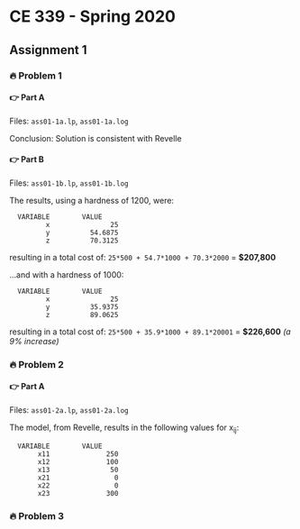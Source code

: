 # CE 339 - Spring 2020

## Assignment 1
### 🔥 Problem 1
#### 👉 Part A
Files: `ass01-1a.lp`, `ass01-1a.log`

Conclusion: Solution is consistent with Revelle

#### 👉 Part B
Files: `ass01-1b.lp`, `ass01-1b.log`

The results, using a hardness of 1200, were:
```
  VARIABLE        VALUE
         x               25
         y          54.6875
         z          70.3125
```
resulting in a total cost of:
`25*500 + 54.7*1000 + 70.3*2000` = **$207,800**


...and with a hardness of 1000:
```
  VARIABLE        VALUE
         x               25
         y          35.9375
         z          89.0625
``` 
resulting in a total cost of:
`25*500 + 35.9*1000 + 89.1*20001` = **$226,600** *(a 9% increase)*
### 🔥 Problem 2
#### 👉 Part A
Files: `ass01-2a.lp`, `ass01-2a.log`

The model, from Revelle, results in the following values for x<sub>ij</sub>:
```
  VARIABLE        VALUE
       x11              250
       x12              100
       x13               50
       x21                0
       x22                0
       x23              300
```

### 🔥 Problem 3
